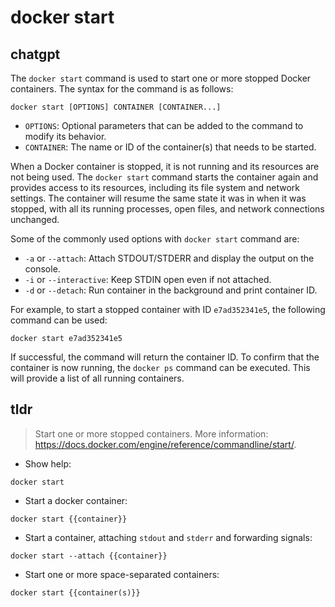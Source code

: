 # docker start 
## chatgpt 
The `docker start` command is used to start one or more stopped Docker containers. The syntax for the command is as follows:

```
docker start [OPTIONS] CONTAINER [CONTAINER...]
```

- `OPTIONS`: Optional parameters that can be added to the command to modify its behavior.
- `CONTAINER`: The name or ID of the container(s) that needs to be started.

When a Docker container is stopped, it is not running and its resources are not being used. The `docker start` command starts the container again and provides access to its resources, including its file system and network settings. The container will resume the same state it was in when it was stopped, with all its running processes, open files, and network connections unchanged.

Some of the commonly used options with `docker start` command are:

- `-a` or `--attach`: Attach STDOUT/STDERR and display the output on the console.
- `-i` or `--interactive`: Keep STDIN open even if not attached.
- `-d` or `--detach`: Run container in the background and print container ID.

For example, to start a stopped container with ID `e7ad352341e5`, the following command can be used:

```
docker start e7ad352341e5
```

If successful, the command will return the container ID. To confirm that the container is now running, the `docker ps` command can be executed. This will provide a list of all running containers. 

## tldr 
 
> Start one or more stopped containers.
> More information: <https://docs.docker.com/engine/reference/commandline/start/>.

- Show help:

`docker start`

- Start a docker container:

`docker start {{container}}`

- Start a container, attaching `stdout` and `stderr` and forwarding signals:

`docker start --attach {{container}}`

- Start one or more space-separated containers:

`docker start {{container(s)}}`
